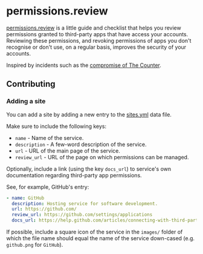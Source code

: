 # permissions.review

[permissions.review](https://www.permissions.review/) is a little guide and checklist that helps you review permissions granted to third-party apps that have access your accounts. Reviewing these permissions, and revoking permissions of apps you don't recognise or don't use, on a regular basis, improves the security of your accounts.

Inspired by incidents such as the [compromise of The Counter](https://techcrunch.com/2017/03/15/twitter-counter-hacked/).

## Contributing

### Adding a site

You can add a site by adding a new entry to the [sites.yml](_data/sites.yml) data file.

Make sure to include the following keys:

- `name` - Name of the service.
- `description` - A few-word description of the service.
- `url` - URL of the main page of the service.
- `review_url` - URL of the page on which permissions can be managed.

Optionally, include a link (using the key `docs_url`) to service's own documentation regarding third-party app permissions.

See, for example, GitHub's entry:

```yaml
- name: GitHub
  description: Hosting service for software development.
  url: https://github.com/
  review_url: https://github.com/settings/applications
  docs_url: https://help.github.com/articles/connecting-with-third-party-applications
```

If possible, include a square icon of the service in the `images/` folder of which the file name should equal the name of the service down-cased (e.g. `github.png` for `GitHub`).
